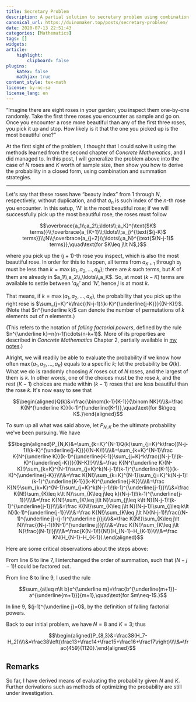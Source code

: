 ```yaml
---
title: Secretary Problem
description: A partial solution to secretary problem using combination and various summation strategies
canonical_url: https://duinomaker.top/posts/secretary-problem/
date: 2020-07-13 22:51:43
categories: [Mathematics]
tags: []
widgets:
article:
    highlight:
        clipboard: false
plugins:
    katex: false
    mathjax: true
content_style: tex-math
license: by-nc-sa
license_lang: en
---
```


“Imagine there are eight roses in your garden; you inspect them one-by-one randomly. Take the first three roses you encounter as sample and go on. Once you encounter a rose more beautiful than any of the first three roses, you pick it up and stop. How likely is it that the one you picked up is the most beautiful one?”

<!-- more -->

At the first sight of the problem, I thought that I could solve it using the methods learned from the second chapter of *Concrete Mathematics*, and I did managed to. In this post, I will generalize the problem above into the case of $N$ roses and $K$ worth of sample size, then show you how to derive the probability in a closed form, using combination and summation strategies.

---

Let's say that these roses have “beauty index” from $1$ through $N$, respectively, without duplication, and that $a_n$ is such index of the $n$-th rose you encounter. In this setup, ‘$N$’ is the most beautiful rose; if we will successfully pick up the most beautiful rose, the roses must follow

$$\overbrace{a_1\\;a_2\\;\ldots\\;a_K}^{\text{$K$ terms}}\\;\overbrace{a_{K+1}\\;\ldots\\;a_j}^{\text{$(j-K)$ terms}}\\;N\\;\overbrace{a_{j+2}\\;\ldots\\;a_N}^{\text{$(N-j-1)$ terms}},\quad\text{for $K\leq j\lt N$,}$$

where you pick up the $(j+1)$-th rose you inspect, which is also the most beautiful rose. In order for this to happen, all terms from $a_{K+1}$ through $a_j$ must be less than $k=\max(a_1,a_2,\ldots,a_K)$; there are $k$ such terms, but $K$ of them are already in $a_1\\,a_2\\,\ldots\\,a_K$. So, at most $(k-K)$ terms are available to settle between ‘$a_K$’ and ‘$N$’, hence $j$ is at most $k$.

That means, if $k=\max(a_1,a_2,\ldots,a_K)$, the probability that you pick up the right rose is $\sum_{j=K}^k\frac{(N-j-1)!(k-K)^{\underline{j-K}}}{(N-K)!}$. (Note that $n^{\underline k}$ can denote the number of permutations of $k$ elements out of $n$ elements.)

(This refers to the notation of *falling factorial powers*, defined by the rule $n^{\underline k}=n(n-1)\cdots(n-k+1)$. More of its properties are described in *Concrete Mathematics* Chapter 2, partially available in <a href="/CM/notes/2/#2-6-Finite-and-Inifinite-Calculus">my notes</a>.)

Alright, we will readily be able to evaluate the probability if we know how often $\max(a_1,a_2,\ldots,a_K)$ equals to a specific $k$; let the probability be $Q(k)$. What we do is randomly choosing $K$ roses out of $N$ roses, and the largest of them is $k$. In other words, one of the choices must be the rose $k$, and the rest $(K-1)$ choices are made within $(k-1)$ roses that are less beautiful than the rose $k$. It's now easy to see that

$$\begin{aligned}Q(k)&=\frac{\binom{k-1}{K-1}}{\binom NK}\\\\&=\frac K{N^{\underline K}}(k-1)^{\underline{K-1}},\quad\text{for $k\geq K$.}\end{aligned}$$

To sum up all what was said above, let $P_{N,K}$ be the ultimate probability we've been pursuing. We have

$$\begin{aligned}P_{N,K}&=\sum_{k=K}^{N-1}Q(k)\sum_{j=K}^k\frac{(N-j-1)!(k-K)^{\underline{j-K}}}{(N-K)!}\\\\&=\sum_{k=K}^{N-1}\frac K{N^{\underline K}}(k-1)^{\underline{K-1}}\sum_{j=K}^k\frac{(N-j-1)!(k-K)^{\underline{j-K}}}{(N-K)!}\\\\&=\frac K{N^{\underline K}(N-K)!}\sum_{k=K}^{N-1}\sum_{j=K}^k(N-j-1)!(k-1)^{\underline{K-1}}(k-K)^{\underline{j-K}}\\\\&=\frac K{N!}\sum_{k=K}^{N-1}\sum_{j=K}^k(N-j-1)!(k-1)^{\underline{K-1}}(k-K)^{\underline{j-K}}\\\\&=\frac K{N!}\sum_{k=K}^{N-1}\sum_{j=K}^k(N-j-1)!(k-1)^{\underline{j-1}}\\\\&=\frac K{N!}\sum_{K\leq k\lt N}\sum_{K\leq j\leq k}(N-j-1)!(k-1)^{\underline{j-1}}\\\\&=\frac K{N!}\sum_{K\leq j\lt N}\sum_{j\leq k\lt N}(N-j-1)!(k-1)^{\underline{j-1}}\\\\&=\frac K{N!}\sum_{K\leq j\lt N}(N-j-1)!\sum_{j\leq k\lt N}(k-1)^{\underline{j-1}}\\\\&=\frac K{N!}\sum_{K\leq j\lt N}(N-j-1)!\frac{(N-1)^{\underline j}-(j-1)^{\underline j}}j\\\\&=\frac K{N!}\sum_{K\leq j\lt N}\frac{(N-j-1)!(N-1)^{\underline j}}j\\\\&=\frac K{N!}\sum_{K\leq j\lt N}\frac{(N-1)!}j\\\\&=\frac{K(N-1)!}{N!}(H_{N-1}-H_{K-1})\\\\&=\frac KN(H_{N-1}-H_{K-1}).\end{aligned}$$

Here are some critical observations about the steps above:

From line 6 to line 7, I interchanged the order of summation, such that $(N-j-1)!$ could be factored out.

From line 8 to line 9, I used the rule

$$\sum_{a\leq n\lt b}x^{\underline m}=\frac{b^{\underline{m+1}}-a^{\underline{m+1}}}{m+1},\quad\text{for $m\neq-1$.}$$

In line 9, $(j-1)^{\underline j}=0$, by the definition of falling factorial powers.

Back to our initial problem, we have $N=8$ and $K=3$; thus

$$\begin{aligned}P_{8,3}&=\frac38(H_7-H_2)\\\\&=\frac38\left(\frac13+\frac14+\frac15+\frac16+\frac17\right)\\\\&=\frac{459}{1120}.\end{aligned}$$

## Remarks

So far, I have derived means of evaluating the probability given $N$ and $K$. Further derivations such as methods of optimizing the probability are still under investigation.